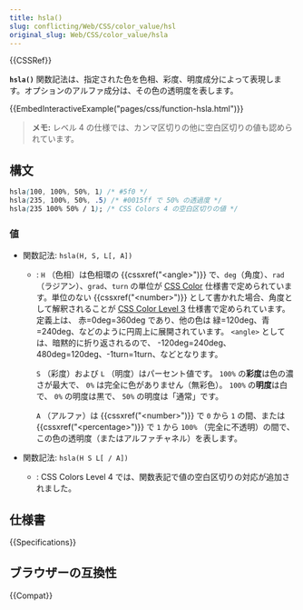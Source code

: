 ```yaml
---
title: hsla()
slug: conflicting/Web/CSS/color_value/hsl
original_slug: Web/CSS/color_value/hsla
---
```


{{CSSRef}}

**`hsla()`** 関数記法は、指定された色を色相、彩度、明度成分によって表現します。オプションのアルファ成分は、その色の透明度を表します。

{{EmbedInteractiveExample("pages/css/function-hsla.html")}}

> **メモ:** レベル 4 の仕様では、カンマ区切りの他に空白区切りの値も認められています。

## 構文

```css
hsla(100, 100%, 50%, 1) /* #5f0 */
hsla(235, 100%, 50%, .5) /* #0015ff で 50% の透過度 */
hsla(235 100% 50% / 1); /* CSS Colors 4 の空白区切りの値 */
```

### 値

- 関数記法: `hsla(H, S, L[, A])`

  - : `H` （色相）は色相環の {{cssxref("&lt;angle&gt;")}} で、`deg`（角度）、`rad`（ラジアン）、`grad`、`turn` の単位が [CSS Color](https://drafts.csswg.org/css-color/#typedef-hue) 仕様書で定められています。単位のない {{cssxref("&lt;number&gt;")}} として書かれた場合、角度として解釈されることが [CSS Color Level 3](https://drafts.csswg.org/css-color-3/#hsl-color) 仕様書で定められています。定義上は、 赤=0deg=360deg であり、他の色は 緑=120deg、青=240deg、などのように円周上に展開されています。 `<angle>` としては、暗黙的に折り返されるので、 -120deg=240deg、480deg=120deg、-1turn=1turn、などとなります。

    `S` （彩度）および `L` （明度）はパーセント値です。 `100%` の**彩度**は色の濃さが最大で、 `0%` は完全に色がありません（無彩色）。 `100%` の**明度**は白で、 `0%` の明度は黒で、 `50%` の明度は「通常」です。

    `A` （アルファ）は {{cssxref("&lt;number&gt;")}} で `0` から `1` の間、または {{cssxref("&lt;percentage&gt;")}} で `1` から `100%` （完全に不透明）の間で、この色の透明度（またはアルファチャネル）を表します。

- 関数記法: `hsla(H S L[ / A])`
  - : CSS Colors Level 4 では、関数表記で値の空白区切りの対応が追加されました。

## 仕様書

{{Specifications}}

## ブラウザーの互換性

{{Compat}}
